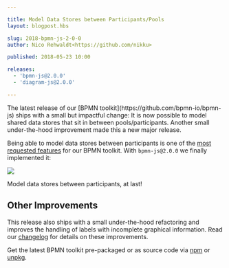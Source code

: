 ```yaml
---

title: Model Data Stores between Participants/Pools
layout: blogpost.hbs

slug: 2018-bpmn-js-2-0-0
author: Nico Rehwaldt<https://github.com/nikku>

published: 2018-05-23 10:00

releases:
  - 'bpmn-js@2.0.0'
  - 'diagram-js@2.0.0'

---
```



<p class="introduction">
  The latest release of our [BPMN toolkit](https://github.com/bpmn-io/bpmn-js) ships with a small but impactful change: It is now possible to model shared data stores that sit in between pools/participants. Another small under-the-hood improvement made this a new major release.
</p>

<!-- continue -->

Being able to model data stores between participants is one of the [most requested features](https://forum.bpmn.io/t/data-stores-to-share-data-in-between-processes-pools/469/18) for our BPMN toolkit. With `bpmn-js@2.0.0` we finally implemented it:

<div class="figure full-size">
  <a href="https://demo.bpmn.io">
    <img src="{{ assets }}/attachments/blog/2018/008-cast.gif">
  </a>
  <p class="caption">
    Model data stores between participants, at last!
  </p>
</div>


## Other Improvements

This release also ships with a small under-the-hood refactoring and improves the handling of labels with incomplete graphical information. Read our [changelog](https://github.com/bpmn-io/bpmn-js/blob/main/CHANGELOG.md) for details on these improvements.

Get the latest BPMN toolkit pre-packaged or as source code via [npm](https://www.npmjs.com/package/bpmn-js) or [unpkg](https://unpkg.com/bpmn-js/).